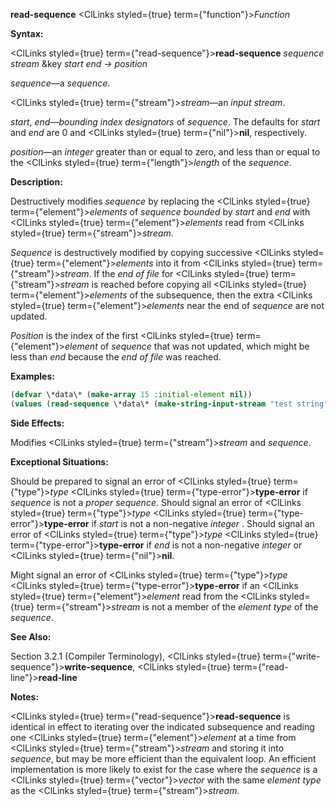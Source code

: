 **read-sequence** <ClLinks styled={true} term={"function"}><i>Function</i></ClLinks> 



**Syntax:** 



<ClLinks styled={true} term={"read-sequence"}><b>read-sequence</b></ClLinks> *sequence stream* &amp;key *start end → position* 



*sequence*—a *sequence*. 



<ClLinks styled={true} term={"stream"}><i>stream</i></ClLinks>—an *input stream*. 



*start*, *end*—*bounding index designators* of *sequence*. The defaults for *start* and *end* are 0 and <ClLinks styled={true} term={"nil"}><b>nil</b></ClLinks>, respectively. 



*position*—an *integer* greater than or equal to zero, and less than or equal to the <ClLinks styled={true} term={"length"}><i>length</i></ClLinks> of the *sequence*. 



**Description:** 



Destructively modifies *sequence* by replacing the <ClLinks styled={true} term={"element"}><i>elements</i></ClLinks> of *sequence bounded* by *start* and *end* with <ClLinks styled={true} term={"element"}><i>elements</i></ClLinks> read from <ClLinks styled={true} term={"stream"}><i>stream</i></ClLinks>. 



*Sequence* is destructively modified by copying successive <ClLinks styled={true} term={"element"}><i>elements</i></ClLinks> into it from <ClLinks styled={true} term={"stream"}><i>stream</i></ClLinks>. If the *end of file* for <ClLinks styled={true} term={"stream"}><i>stream</i></ClLinks> is reached before copying all <ClLinks styled={true} term={"element"}><i>elements</i></ClLinks> of the subsequence, then the extra <ClLinks styled={true} term={"element"}><i>elements</i></ClLinks> near the end of *sequence* are not updated. 







 



 



*Position* is the index of the first <ClLinks styled={true} term={"element"}><i>element</i></ClLinks> of *sequence* that was not updated, which might be less than *end* because the *end of file* was reached. 



**Examples:**
```lisp
(defvar \*data\* (make-array 15 :initial-element nil)) 
(values (read-sequence \*data\* (make-string-input-stream "test string")) \*data\*) → 11, #(#\t #\e #\s #\t #\Space #\s #\t #\r #\i #\n #\g NIL NIL NIL NIL) 
```
**Side Effects:** 



Modifies <ClLinks styled={true} term={"stream"}><i>stream</i></ClLinks> and *sequence*. 



**Exceptional Situations:** 



Should be prepared to signal an error of <ClLinks styled={true} term={"type"}><i>type</i></ClLinks> <ClLinks styled={true} term={"type-error"}><b>type-error</b></ClLinks> if *sequence* is not a *proper sequence*. Should signal an error of <ClLinks styled={true} term={"type"}><i>type</i></ClLinks> <ClLinks styled={true} term={"type-error"}><b>type-error</b></ClLinks> if *start* is not a non-negative *integer* . Should signal an error of <ClLinks styled={true} term={"type"}><i>type</i></ClLinks> <ClLinks styled={true} term={"type-error"}><b>type-error</b></ClLinks> if *end* is not a non-negative *integer* or <ClLinks styled={true} term={"nil"}><b>nil</b></ClLinks>. 



Might signal an error of <ClLinks styled={true} term={"type"}><i>type</i></ClLinks> <ClLinks styled={true} term={"type-error"}><b>type-error</b></ClLinks> if an <ClLinks styled={true} term={"element"}><i>element</i></ClLinks> read from the <ClLinks styled={true} term={"stream"}><i>stream</i></ClLinks> is not a member of the *element type* of the *sequence*. 



**See Also:** 



Section 3.2.1 (Compiler Terminology), <ClLinks styled={true} term={"write-sequence"}><b>write-sequence</b></ClLinks>, <ClLinks styled={true} term={"read-line"}><b>read-line</b></ClLinks> 



**Notes:** 



<ClLinks styled={true} term={"read-sequence"}><b>read-sequence</b></ClLinks> is identical in effect to iterating over the indicated subsequence and reading one <ClLinks styled={true} term={"element"}><i>element</i></ClLinks> at a time from <ClLinks styled={true} term={"stream"}><i>stream</i></ClLinks> and storing it into *sequence*, but may be more efficient than the equivalent loop. An efficient implementation is more likely to exist for the case where the *sequence* is a <ClLinks styled={true} term={"vector"}><i>vector</i></ClLinks> with the same *element type* as the <ClLinks styled={true} term={"stream"}><i>stream</i></ClLinks>. 



